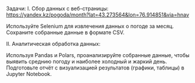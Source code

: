 Задачи:
I. Сбор данных с веб-страницы: https://yandex.kz/pogoda/month?lat=43.273564&lon=76.914851&via=hnav

Используйте Selenium для извлечения данных о погоде за месяц.
Сохраните собранные данные в формате CSV.

II. Аналитическая обработка данных:

Используя Pandas и Polars, проанализируйте собранные данные, чтобы выявить среднию погоду и наиболее холодный и жаркий день.
Подготовьте отчёт с визуализацией результатов (графики, таблицы) в Jupyter Notebook.
